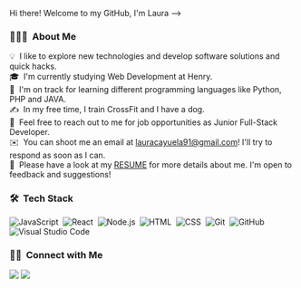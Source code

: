 Hi there! Welcome to my GitHub, I'm Laura -->

### 👩🏼‍💻 &nbsp;About Me

💡 &nbsp;I like to explore new technologies and develop software solutions and quick hacks.\
🎓 &nbsp;I'm currently studying Web Development at Henry.\
🌱 &nbsp;I'm on track for learning different programming languages like Python, PHP and JAVA.\
✍️ &nbsp;In my free time, I train CrossFit and I have a dog.\
💬 &nbsp;Feel free to reach out to me for job opportunities as Junior Full-Stack Developer.\
✉️ &nbsp;You can shoot me an email at lauracayuela91@gmail.com! I'll try to respond as soon as I can.\
📄 &nbsp;Please have a look at my <a href="https://drive.google.com/file/d/1FeZ_BDS9yg4LnWzSLNy0xztcXqt_OXXs/view?usp=sharing" target="_blank">RESUME</a> for more details about me. I'm open to feedback and suggestions!


### 🛠 &nbsp;Tech Stack


![JavaScript](https://img.shields.io/badge/-JavaScript-05122A?style=flat&logo=javascript)&nbsp;
![React](https://img.shields.io/badge/-React-05122A?style=flat&logo=react)&nbsp;
![Node.js](https://img.shields.io/badge/-Node.js-05122A?style=flat&logo=node.js)&nbsp;
![HTML](https://img.shields.io/badge/-HTML-05122A?style=flat&logo=HTML5)&nbsp;
![CSS](https://img.shields.io/badge/-CSS-05122A?style=flat&logo=CSS3&logoColor=1572B6)&nbsp;
![Git](https://img.shields.io/badge/-Git-05122A?style=flat&logo=git)&nbsp;
![GitHub](https://img.shields.io/badge/-GitHub-05122A?style=flat&logo=github)&nbsp;
![Visual Studio Code](https://img.shields.io/badge/-Visual%20Studio%20Code-05122A?style=flat&logo=visual-studio-code&logoColor=007ACC)&nbsp;


### 🤝🏻 &nbsp;Connect with Me

<p>
<a href="https://linkedin.com/in/lauracayuelatovar"><img src="https://img.shields.io/badge/-Laura%20Cayuela%20-0077B5?style=flat&logo=Linkedin&logoColor=white"/></a>
<a href="https://instagram.com/lauracayuela"><img src="https://img.shields.io/badge/-@lauracayuela_-E4405F?style=flat&logo=Instagram&logoColor=white"/></a>
</p>
